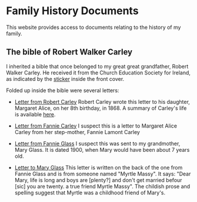 # Family History Documents

This website provides access to documents relating to the history of
my family.

## The bible of Robert Walker Carley

I inherited a bible that once belonged to my great great grandfather,
Robert Walker Carley. He received it from the Church Education Society
for Ireland, as indicated by the [sticker](./CarleyPresentation.pdf)
inside the front cover.

Folded up inside the bible were several letters:

* [Letter from Robert Carley](RobtCarley.pdf) Robert Carley wrote this
  letter to his daughter, Margaret Alice, on her 8th birthday,
  in 1868. A summary of Carley's life is available
  [here][seguin-gazette-enterprise].

* [Letter from Fannie Carley](MCarley.pdf) I suspect this is a letter
  to Margaret Alice Carley from her step-mother, Fannie Lamont Carley

* [Letter from Fannie Glass](FromFannieGlass.pdf) I suspect this was
  sent to my grandmother, Mary Glass. It is dated 1900, when Mary
  would have been about 7 years old.

* [Letter to Mary Glass](ToMaryGlass.pdf) This letter is written on
  the back of the one from Fannie Glass and is from someone named
  "Myrtle Massy". It says: "Dear Mary, life is long and boys are
  [plenty?] and don't get married befour [sic] you are twenty. a true
  friend Myrtle Massy". The childish prose and spelling suggest that
  Myrtle was a childhood friend of Mary's.

[seguin-gazette-enterprise]:
https://www.newspapers.com/clip/21483199/robert-walker-carley-bio-from-seguin/







